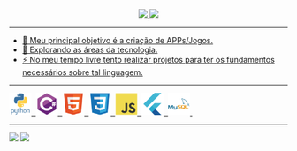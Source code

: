 <div align="center">
    <a href="https://github.com/c4mpos-dev">
    <img height="180em" src="https://github-readme-stats.vercel.app/api?username=c4mpos-dev&show_icons=true&theme=darcula&include_all_commits=true&count_private=true"/>
    <img height="180em" src="https://github-readme-stats.vercel.app/api/top-langs/?username=c4mpos-dev&layout=compact&langs_count=7&theme=darcula"/>
</div>

---

- 🔭 Meu principal objetivo é a criação de APPs/Jogos.
- 🌱 Explorando as áreas da tecnologia.
- ⚡ No meu tempo livre tento realizar projetos para ter os fundamentos necessários sobre tal linguagem.

---

<p>
<img src="https://github.com/devicons/devicon/blob/master/icons/python/python-original-wordmark.svg" title="Python" alt="Python" width="40" height="40"/>&nbsp;
<img src="https://github.com/devicons/devicon/blob/master/icons/csharp/csharp-original.svg" title="Csharp" alt="Csharp" width="40" height="40"/>&nbsp;
<img src="https://github.com/devicons/devicon/blob/master/icons/html5/html5-original.svg" title="HTML5" alt="Html" width="40" height="40"/>&nbsp;
<img src="https://github.com/devicons/devicon/blob/master/icons/css3/css3-original.svg" title="CSS3" alt="CSS" width="40" height="40"/>&nbsp;
<img src="https://github.com/devicons/devicon/blob/master/icons/javascript/javascript-original.svg" title="JavaScript" alt="JavaScript" width="40" height="40"/>&nbsp;
<img src="https://github.com/devicons/devicon/blob/master/icons/flutter/flutter-original.svg" title="Flutter" alt="Flutter" width="40" height="40"/>&nbsp;
<img src="https://github.com/devicons/devicon/blob/master/icons/mysql/mysql-original-wordmark.svg" title="MySQL"  alt="MySQL" width="40" height="40"/>&nbsp;
</p>

---

  <a href="https://instagram.com/c4mp02" target="_blank"><img src="https://img.shields.io/badge/-Instagram-%23E4405F?style=for-the-badge&logo=instagram&logoColor=white" target="_blank"></a>
  <a href = "mailto:campos.eet@gmail.com"><img src="https://img.shields.io/badge/-Gmail-%23333?style=for-the-badge&logo=gmail&logoColor=white" target="_blank"></a>
